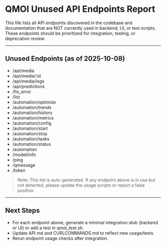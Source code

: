 # QMOI Unused API Endpoints Report

This file lists all API endpoints discovered in the codebase and documentation that are NOT currently used in backend, UI, or test scripts. These endpoints should be prioritized for integration, testing, or deprecation review.

---

## Unused Endpoints (as of 2025-10-08)

- /api/media
- /api/media/:id
- /api/media/logs
- /api/predictions
- /fix_error
- /list
- /automation/optimize
- /automation/trends
- /automation/history
- /automation/metrics
- /automation/config
- /automation/start
- /automation/stop
- /automation/tasks
- /automation/status
- /automation
- /model/info
- /ping
- /qmessage
- /token

> Note: This list is auto-generated. If any endpoint above is in use but not detected, please update the usage scripts or report a false positive.

---

## Next Steps
- For each endpoint above, generate a minimal integration stub (backend or UI) or add a test in qmoi_test.sh.
- Update API.md and CURLCOMMANDS.md to reflect new usage/tests.
- Rerun endpoint usage checks after integration.
